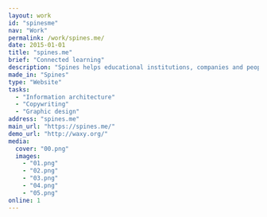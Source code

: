 ```yaml
---
layout: work
id: "spinesme"
nav: "Work"
permalink: /work/spines.me/
date: 2015-01-01
title: "spines.me"
brief: "Connected learning"
description: "Spines helps educational institutions, companies and people to build deep, enduring knowledge."
made_in: "Spines"
type: "Website"
tasks:
  - "Information architecture"
  - "Copywriting"
  - "Graphic design"
address: "spines.me"
main_url: "https://spines.me/"
demo_url: "http://waxy.org/"
media:
  cover: "00.png"
  images:
    - "01.png"
    - "02.png"
    - "03.png"
    - "04.png"
    - "05.png"
online: 1
---
```

